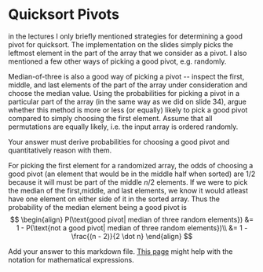 # Quicksort Pivots

in the lectures I only briefly mentioned strategies for determining a good pivot
for quicksort. The implementation on the slides simply picks the leftmost
element in the part of the array that we consider as a pivot. I also mentioned a
few other ways of picking a good pivot, e.g. randomly.

Median-of-three is also a good way of picking a pivot -- inspect the first,
middle, and last elements of the part of the array under consideration and
choose the median value. Using the probabilities for picking a pivot in a
particular part of the array (in the same way as we did on slide 34), argue
whether this method is more or less (or equally) likely to pick a good pivot
compared to simply choosing the first element. Assume that all permutations are
equally likely, i.e. the input array is ordered randomly.

Your answer must derive probabilities for choosing a good pivot and
quantitatively reason with them.

For picking the first element for a randomized array, the odds of choosing a good pivot (an element that would be in the middle half when sorted) are $1/2$ because it will must be part of the middle $n/2$ elements. If we were to pick the median of the first,middle, and last elements, we know it would atleast have one element on either side of it in the sorted array. Thus the probability of the median element being a good pivot is 
$$
\begin{align}
P(\text{good pivot| median of three random elements}) &= 1 - P(\text{not a good pivot| median of three random elements})\\ 
&= 1 - \frac{(n - 2)}{2 \dot n} 
\end{align}
$$

Add your answer to this markdown file. [This
page](https://docs.github.com/en/get-started/writing-on-github/working-with-advanced-formatting/writing-mathematical-expressions)
might help with the notation for mathematical expressions.
